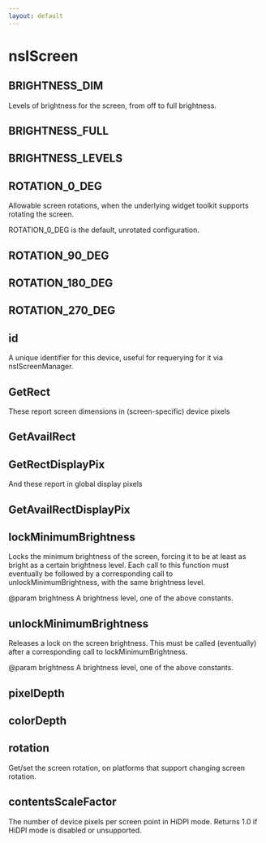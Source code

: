 ```yaml
---
layout: default
---
```


# nsIScreen #

## BRIGHTNESS_DIM ##

Levels of brightness for the screen, from off to full brightness.


## BRIGHTNESS_FULL ##

## BRIGHTNESS_LEVELS ##

## ROTATION_0_DEG ##

Allowable screen rotations, when the underlying widget toolkit
supports rotating the screen.

ROTATION_0_DEG is the default, unrotated configuration.


## ROTATION_90_DEG ##

## ROTATION_180_DEG ##

## ROTATION_270_DEG ##

## id ##

A unique identifier for this device, useful for requerying
for it via nsIScreenManager.


## GetRect ##

These report screen dimensions in (screen-specific) device pixels


## GetAvailRect ##

## GetRectDisplayPix ##

And these report in global display pixels


## GetAvailRectDisplayPix ##

## lockMinimumBrightness ##

Locks the minimum brightness of the screen, forcing it to be at
least as bright as a certain brightness level. Each call to this
function must eventually be followed by a corresponding call to
unlockMinimumBrightness, with the same brightness level.

@param brightness A brightness level, one of the above constants.


## unlockMinimumBrightness ##

Releases a lock on the screen brightness. This must be called
(eventually) after a corresponding call to lockMinimumBrightness.

@param brightness A brightness level, one of the above constants.


## pixelDepth ##

## colorDepth ##

## rotation ##

Get/set the screen rotation, on platforms that support changing
screen rotation.


## contentsScaleFactor ##

The number of device pixels per screen point in HiDPI mode.
Returns 1.0 if HiDPI mode is disabled or unsupported.

